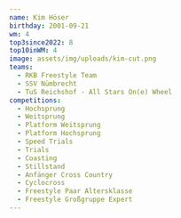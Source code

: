 ```yaml
---
name: Kim Höser
birthday: 2001-09-21
wm: 4
top3since2022: 8
top10inWM: 4
image: assets/img/uploads/kim-cut.png
teams:
  - RKB Freestyle Team
  - SSV Nümbrecht
  - TuS Reichshof - All Stars On(e) Wheel
competitions:
  - Hochsprung
  - Weitsprung
  - Platform Weitsprung
  - Platform Hochsprung
  - Speed Trials
  - Trials
  - Coasting
  - Stillstand
  - Anfänger Cross Country
  - Cyclocross
  - Freestyle Paar Altersklasse
  - Freestyle Großgruppe Expert
---
```

